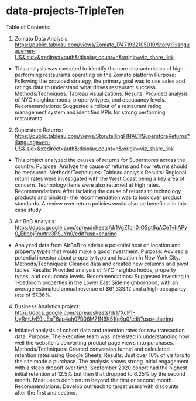 # data-projects-TripleTen
Table of Contents:
1. Zomato Data Analysis: https://public.tableau.com/views/Zomato_17471932105010/Story1?:language=en-US&:sid=&:redirect=auth&:display_count=n&:origin=viz_share_link
- This analysis was executed to identify the core characteristics of high-performing restaurants operating on the Zomato platform
Purpose: Following the provided strategy, the primary goal was to use sales and ratings data to understand what drives restaurant success
Methods/Techniques: Tableau visualizations.
Results: Provided analysis of NYC neighborhoods, property types, and occupancy levels.
Recommendations: Suggested a rollout of a restaurant rating management system and identified KPIs for strong performing restaurants

2. Superstore Returns: https://public.tableau.com/views/StorytellingFINAL1/SuperstoreReturns?:language=en-US&:sid=&:redirect=auth&:display_count=n&:origin=viz_share_link
- This project analyzed the causes of returns for Superstores across the country.
Purpose: Analyze the cause of returns and how returns should be measured.
Methods/Techniques: Tableau analysis
Results: Regional return rates were investigated with the West Coast being a key area of concern. Technology items were also returned at high rates.
Recommendations: After isolating the cause of returns to technology products and binders- the recommendation was to look over product standards. A review over return policies would also be beneficial in this case study.

3. Air BnB Analysis: https://docs.google.com/spreadsheets/d/1VgZ1bn0_OSpt6qACeTvhAPy0_EbbbjFmntrv3PSJYn0/edit?usp=sharing
- Analyzed data from AirBnB to advise a potential host on location and property types that would make a good investment.
Purpose: Advised a potential investor about property type and location in New York City.
Methods/Techniques: Cleaned data and created new columns and pivot tables.
Results: Provided analysis of NYC neighborhoods, property types, and occupancy levels.
Recommendations: Suggested investing in 1-bedroom properties in the Lower East Side neighborhood, with an average estimated annual revenue of $61,333.12 and a high occupancy rate of 57.36%.

4. Business Analytics project: https://docs.google.com/spreadsheets/d/17XcPT-UyRmUvE9iuEqT6ap4ah07B08M71N6K51fq6q0/edit?usp=sharing
- Initiated analysis of cohort data and retention rates for raw transaction data.
Purpose: The executive team was interested in understanding how well the website is converting product page views into purchases.
Methods/Techniques: Created conversion funnel and calculated retention rates using Google Sheets.
Results: Just over 10% of visitors to the site made a purchase. The analysis shows strong initial engagement with a steep dropoff over time. September 2020 cohort had the highest initial retention at 12.5% but then that dropped to 6.25% by the second month. Most users don't return beyond the first or second month.
Recommendations: Develop outreach to target users with discounts after the first and second.
  
